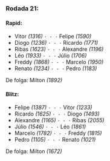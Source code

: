 ### Rodada 21:

#### Rapid:

* Vitor *(1316)* `· - ·` Felipe *(1590)*  
* Diogo *(1236)* `· - ·` Ricardo *(1771)*  
* Ribas *(1623)* `· - ·` Alexandre *(1196)*  
* Léo *(1933)* `· - ·` Júlio *(1706)*  
* Freddy *(1868)* `· - ·` Marcelo *(1950)*  
* Renato *(1234)* `· - ·` Pedro *(1183)*  

De folga: Milton *(1892)*

#### Blitz:

* Felipe *(1387)* `· - ·` Vitor *(1233)*  
* Ricardo *(1625)* `· - ·` Diogo *(1493)*  
* Alexandre *(1165)* `· - ·` Ribas *(2055)*  
* Júlio *(1546)* `· - ·` Léo *(1861)*  
* Marcelo *(1782)* `· - ·` Freddy *(1815)*  
* Pedro *(1105)* `· - ·` Renato *(1021)*  

De folga: Milton *(1672)*


